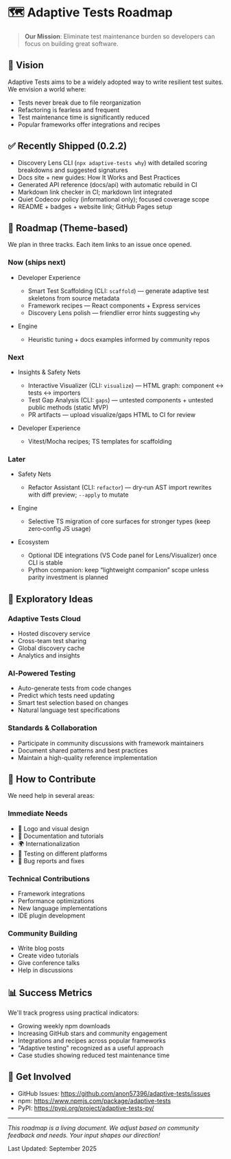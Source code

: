 # 🗺️ Adaptive Tests Roadmap

> **Our Mission**: Eliminate test maintenance burden so developers can focus on building great software.

## 🎯 Vision

Adaptive Tests aims to be a widely adopted way to write resilient test suites. We envision a world where:

- Tests never break due to file reorganization
- Refactoring is fearless and frequent
- Test maintenance time is significantly reduced
- Popular frameworks offer integrations and recipes

## ✅ Recently Shipped (0.2.2)

- Discovery Lens CLI (`npx adaptive-tests why`) with detailed scoring breakdowns and suggested signatures
- Docs site + new guides: How It Works and Best Practices
- Generated API reference (docs/api) with automatic rebuild in CI
- Markdown link checker in CI; markdown lint integrated
- Quiet Codecov policy (informational only); focused coverage scope
- README + badges + website link; GitHub Pages setup

## 🧭 Roadmap (Theme‑based)

We plan in three tracks. Each item links to an issue once opened.

### Now (ships next)

- Developer Experience
  - Smart Test Scaffolding (CLI: `scaffold`) — generate adaptive test skeletons from source metadata
  - Framework recipes — React components + Express services
  - Discovery Lens polish — friendlier error hints suggesting `why`

- Engine
  - Heuristic tuning + docs examples informed by community repos

### Next

- Insights & Safety Nets
  - Interactive Visualizer (CLI: `visualize`) — HTML graph: component ↔ tests ↔ importers
  - Test Gap Analysis (CLI: `gaps`) — untested components + untested public methods (static MVP)
  - PR artifacts — upload visualize/gaps HTML to CI for review

- Developer Experience
  - Vitest/Mocha recipes; TS templates for scaffolding

### Later

- Safety Nets
  - Refactor Assistant (CLI: `refactor`) — dry‑run AST import rewrites with diff preview; `--apply` to mutate

- Engine
  - Selective TS migration of core surfaces for stronger types (keep zero‑config JS usage)

- Ecosystem
  - Optional IDE integrations (VS Code panel for Lens/Visualizer) once CLI is stable
  - Python companion: keep “lightweight companion” scope unless parity investment is planned

## 🔭 Exploratory Ideas

### Adaptive Tests Cloud

- Hosted discovery service
- Cross-team test sharing
- Global discovery cache
- Analytics and insights

### AI‑Powered Testing

- Auto-generate tests from code changes
- Predict which tests need updating
- Smart test selection based on changes
- Natural language test specifications

### Standards & Collaboration

- Participate in community discussions with framework maintainers
- Document shared patterns and best practices
- Maintain a high-quality reference implementation

## 🤝 How to Contribute

We need help in several areas:

### Immediate Needs

- 🎨 Logo and visual design
- 📝 Documentation and tutorials
- 🌍 Internationalization
- 🧪 Testing on different platforms
- 🐛 Bug reports and fixes

### Technical Contributions

- Framework integrations
- Performance optimizations
- New language implementations
- IDE plugin development

### Community Building

- Write blog posts
- Create video tutorials
- Give conference talks
- Help in discussions

## 📊 Success Metrics

We'll track progress using practical indicators:

- Growing weekly npm downloads
- Increasing GitHub stars and community engagement
- Integrations and recipes across popular frameworks
- "Adaptive testing" recognized as a useful approach
- Case studies showing reduced test maintenance time

## 💬 Get Involved

- GitHub Issues: <https://github.com/anon57396/adaptive-tests/issues>
- npm: <https://www.npmjs.com/package/adaptive-tests>
- PyPI: <https://pypi.org/project/adaptive-tests-py/>

---

*This roadmap is a living document. We adjust based on community feedback and needs. Your input shapes our direction!*

Last Updated: September 2025
